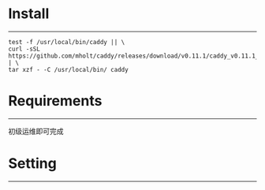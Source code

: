 # Install
---

```shell
test -f /usr/local/bin/caddy || \
curl -sSL https://github.com/mholt/caddy/releases/download/v0.11.1/caddy_v0.11.1_linux_amd64.tar.gz | \
tar xzf - -C /usr/local/bin/ caddy
```

# Requirements
---
初级运维即可完成

# Setting
---
